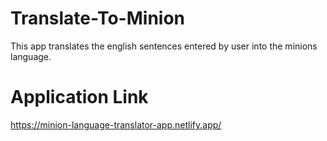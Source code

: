 # Translate-To-Minion

This app translates the english sentences entered by user into the minions language.

# Application Link
https://minion-language-translator-app.netlify.app/

